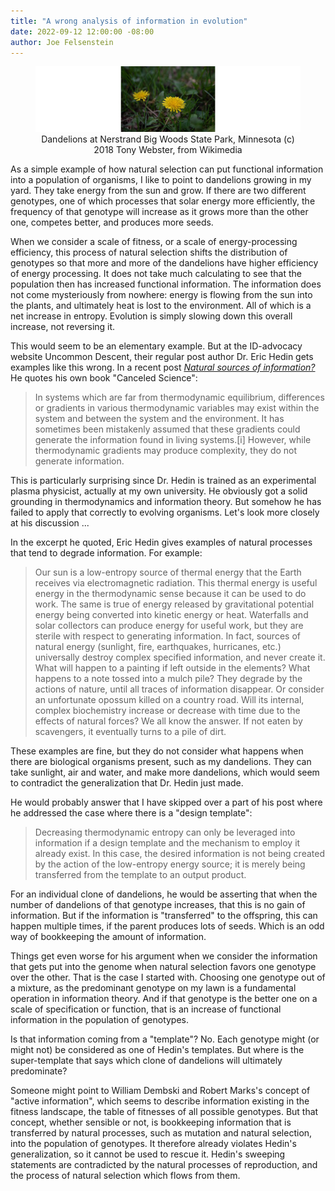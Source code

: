 ```yaml
---
title: "A wrong analysis of information in evolution"
date: 2022-09-12 12:00:00 -08:00
author: Joe Felsenstein
---
```


<figure><img src="/uploads/2022/Dandelions.jpg" alt="Dandelions image"/>
  <figcaption><div align="center">Dandelions at Nerstrand Big Woods State Park, Minnesota (c) 2018 Tony Webster, from Wikimedia</div></figcaption></figure>

<P></P>

<p>
As a simple example of how natural selection can put functional information
into a population of organisms, I like to point to dandelions growing in
my yard.  They take energy from the sun and grow.  If there are two different
genotypes, one of which processes that solar energy more efficiently, the
frequency of that genotype will increase as it grows more than the other one,
competes better, and produces more seeds.</p>

<p>
When we consider a scale of fitness, or a scale of energy-processing efficiency,
this process of natural selection shifts the distribution of genotypes so
that more and more of the dandelions have higher efficiency of energy
processing.  It does not take much calculating to see that the population 
then has increased functional information.  The information does not come mysteriously
from nowhere: energy is flowing from the sun into the plants, and ultimately 
heat is lost to the environment. All of which is a net increase in entropy. 
Evolution is simply slowing down this overall increase, not reversing it.</p>

<p>
This would seem to be an elementary example.  But at the ID-advocacy website
Uncommon Descent, their regular post author Dr. Eric Hedin gets examples like
this wrong.  In a recent post <a href="https://uncommondescent.com/intelligent-design/natural-sources-of-information/"><em>Natural sources of information?</em></a> He quotes his own book "Canceled Science":</p>

> In systems which are far from thermodynamic equilibrium, differences or gradients in various thermodynamic variables may exist within the system and between the system and the environment. It has sometimes been mistakenly assumed that these gradients could generate the information found in living systems.[i] However, while thermodynamic gradients may produce complexity, they do not generate information.

<p>
This is particularly surprising since Dr. Hedin is trained as an experimental
plasma physicist, actually at my own university.  He obviously got a solid grounding in thermodynamics and information theory.  But somehow he has failed to
apply that correctly to evolving organisms.  Let's look more closely at
his discussion ...</p>

<!--more-->

<p>
In the excerpt he quoted, Eric Hedin gives examples of natural processes 
that tend to degrade information.  For example:</p>

> Our sun is a low-entropy source of thermal energy that the Earth receives via electromagnetic radiation. This thermal energy is useful energy in the thermodynamic sense because it can be used to do work. The same is true of energy released by gravitational potential energy being converted into kinetic energy or heat. Waterfalls and solar collectors can produce energy for useful work, but they are sterile with respect to generating information.
> In fact, sources of natural energy (sunlight, fire, earthquakes, hurricanes, etc.) universally destroy complex specified information, and never create it. What will happen to a painting if left outside in the elements? What happens to a note tossed into a mulch pile? They degrade by the actions of nature, until all traces of information disappear. Or consider an unfortunate opossum killed on a country road. Will its internal, complex biochemistry increase or decrease with time due to the effects of natural forces? We all know the answer. If not eaten by scavengers, it eventually turns to a pile of dirt.

<p>
These examples are fine, but they do not consider what happens when there are biological organisms 
present, such as my dandelions.  They can take sunlight, air and water, and make more dandelions,
which would seem to contradict the generalization that Dr. Hedin just made.</p>

<p>
He would probably answer that I have skipped over a part of his post where he addressed the 
case where there is a "design template":</p>

> Decreasing thermodynamic entropy can only be leveraged into information if a design template and the mechanism to employ it already exist. In this case, the desired information is not being created by the action of the low-entropy energy source; it is merely being transferred from the template to an output product.

<p>
For an individual clone of dandelions, he would be asserting that when the number of dandelions of 
that genotype increases, that this is no gain of information.  But if the information is "transferred" 
to the offspring, this can happen multiple times, if the parent produces lots of seeds. Which is an 
odd way of bookkeeping the amount of information.</p>

<p>
Things get even worse for his argument when we consider the information that gets put into the genome 
when natural selection favors one genotype over the other.  That is the case I started with.  Choosing 
one genotype out of a mixture, as the predominant genotype on my lawn is a fundamental operation in 
information theory.  And if that genotype is the better one on a scale of specification or function, 
that is an increase of functional information in the population of genotypes.</p>

<p>
Is that information coming from a "template"?  No.  Each genotype might (or might not) be considered
as one of Hedin's templates.  But where is the super-template that says which clone of dandelions will
ultimately predominate?</p>

<p>
Someone might point to William Dembski and Robert Marks's concept of "active information", which 
seems to describe information existing in the fitness landscape, the table of fitnesses of all possible 
genotypes.  But that concept, whether sensible or not, is bookkeeping information that is transferred 
by natural processes, such as mutation and natural selection, into the population of genotypes.  It 
therefore already violates Hedin's generalization, so it cannot be used to rescue it.  Hedin's 
sweeping statements are contradicted by the natural processes of reproduction, and the process 
of natural selection which flows from them.</p>


